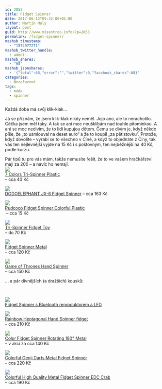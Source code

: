 ```yaml
---
id: 2853
title: Fidget Spinner
date: 2017-06-12T09:32:00+01:00
author: Martin Malý
layout: post
guid: http://www.misantrop.info/?p=2853
permalink: /fidget-spinner/
mashsb_timestamp:
  - "1574977271"
mashsb_twitter_handle:
  - adent
mashsb_shares:
  - "68"
mashsb_jsonshares:
  - '{"total":68,"error":"","twitter":0,"facebook_shares":68}'
categories:
  - Nezařazené
tags:
  - móda
  - spinner
---
```

Každá doba má svůj klik-klak&#8230;

<!--more-->

Já se přiznám, že jsem klik-klak nikdy neměl. Jojo ano, ale to nerachotilo. Céčka jsem měl taky. A tak se ani moc neušklíbám nad touhle pitominkou. A ani se moc nedivím, že to lidi kupujou dětem. Čemu se divím je, když někdo píše, že &#8222;to usmlouval na deset euro&#8220; a že to koupil &#8222;za pětistovku&#8220;. Protože, když dovolíte &#8211; vyrábí se to všechno v Číně, a když to objednáte z Číny, tak vás ten nejlevnější vyjde na 15 Kč i s poštovným, ten nejběžnější na 40 Kč, podle kurzu.

Pár tipů tu pro vás mám, takže nemusíte řešit, že to ve vašem hračkářství mají za 200 &#8211; a navíc ho nemají.  
<a href="http://s.click.aliexpress.com/e/IuzrZJY" target="_parent"><img src="//ae01.alicdn.com/kf/HTB1njkoQVXXXXadapXXq6xXFXXXv/leadingStar-7-Colors-Tri-font-b-Spinner-b-font-Plastic-EDC-Hand-font-b-Spinner-b.jpg_220x220.jpg" /><span style="display: block;">7 Colors Tri-Spinner Plastic</span></a> &#8211; cca 40 Kč

<a href="http://s.click.aliexpress.com/e/BQrnUnm" target="_parent"><img src="//ae01.alicdn.com/kf/HTB1ERaGRXXXXXXMaXXXq6xXFXXXt/DODOELEPHANT-JX-6-Rainbow-font-b-Fidget-b-font-font-b-Spinner-b-font-Finger-font.jpg_220x220.jpg" /></a><span style="display: block;"><a href="http://s.click.aliexpress.com/e/BQrnUnm" target="_parent">DODOELEPHANT JX-6 Fidget Spinner</a> &#8211; cca 163 Kč</span>

<a href="http://s.click.aliexpress.com/e/EEyVZ7A" target="_parent"><img src="//ae01.alicdn.com/kf/HTB176erRFXXXXczXpXXq6xXFXXXB/Pudcoco-font-b-Fidget-b-font-font-b-Spinner-b-font-Colorful-Plastic-Hand-font-b.jpg_220x220.jpg" /><span style="display: block;">Pudcoco Fidget Spinner Colorful Plastic</span></a> &#8211; cca 15 Kč

<a href="http://s.click.aliexpress.com/e/yJqBQrB" target="_parent"><img src="//ae01.alicdn.com/kf/HTB1kGvwRFXXXXcpXVXXq6xXFXXXm/New-Hand-font-b-Spinner-b-font-font-b-Fidget-b-font-font-b-Spinner-b.jpg_220x220.jpg" /><span style="display: block;">Tri-Spinner Fidget Toy</span></a> &#8211; do 70 Kč

<a href="http://s.click.aliexpress.com/e/RBMnmq3" target="_parent"><img src="//ae01.alicdn.com/kf/HTB1YbdiQVXXXXbEXVXXq6xXFXXXW/2017-font-b-Fidget-b-font-Toys-Pattern-Hand-font-b-Spinner-b-font-Metal-font.jpg_220x220.jpg" /><span style="display: block;">Fidget Spinner Metal</span></a> &#8211; cca 120 Kč

<a href="http://s.click.aliexpress.com/e/eynuNjU" target="_parent"><img src="//ae01.alicdn.com/kf/HTB1oSmARXXXXXcnXVXXq6xXFXXX4/Hot-Sale-Game-of-Thrones-Hand-Spinner-Metal-Finger-Stress-Relief-Tri-Spinner-font-b-Dragon.jpg_220x220.jpg" /><span style="display: block;">Game of Thrones Hand Spinner</span></a> &#8211; cca 150 Kč

&#8230; a pár divnějších (a dražších) kousků:

&nbsp;

<a href="http://s.click.aliexpress.com/e/vFEQ3jU" target="_parent"><img src="//ae01.alicdn.com/kf/HTB1EhiSSXXXXXXlaFXXq6xXFXXXr/Fidget-font-b-Spinner-b-font-font-b-Bluetooth-b-font-Speaker-LED-Toy-Tri-Fidget.jpg_220x220.jpg" /><span style="display: block;">Fidget Spinner s Bluetooth reproduktorem a LED</span></a>

<a href="http://s.click.aliexpress.com/e/MbY7EYB" target="_parent"><img src="//ae01.alicdn.com/kf/HTB1luVBRXXXXXacXFXXq6xXFXXXt/Rainbow-Heptagonal-Hand-font-b-Spinner-b-font-font-b-fidget-b-font-Zinc-Alloy-Metal.jpg_220x220.jpg" /><span style="display: block;">Rainbow Heptagonal Hand Spinner fidget</span></a> &#8211; cca 210 Kč

<a href="http://s.click.aliexpress.com/e/vNVz3JI" target="_parent"><img src="//ae01.alicdn.com/kf/HTB1EVy8QVXXXXaHXpXXq6xXFXXXh/Colorful-font-b-Fidget-b-font-font-b-Spinner-b-font-alloy-rainbow-120-180s-Metal.jpg_220x220.jpg" /><span style="display: block;">Color Fidget Spinner Rotating 180° Metal</span></a> &#8211; v akci za cca 140 Kč

<a href="http://s.click.aliexpress.com/e/iYRVfQv" target="_parent"><img src="//ae01.alicdn.com/kf/HTB1c63SQVXXXXcWXVXXq6xXFXXXc/Colorful-Genji-Darts-Hand-font-b-spinners-b-font-Metal-font-b-Fidget-b-font-font.jpg_220x220.jpg" /><span style="display: block;">Colorful Genji Darts Metal Fidget Spinner</span></a> &#8211; cca 220 Kč

<a href="http://s.click.aliexpress.com/e/bubaQrz" target="_parent"><img src="//ae01.alicdn.com/kf/HTB1BNEpRXXXXXcKaXXXq6xXFXXXR/-LONSUN-Multicolor-High-Quality-Metal-font-b-Fidget-b-font-font-b-Spinner-b-font.jpg_220x220.jpg" /><span style="display: block;">Colorful High Quality Metal Fidget Spinner EDC Crab</span></a> &#8211; cca 190 Kč